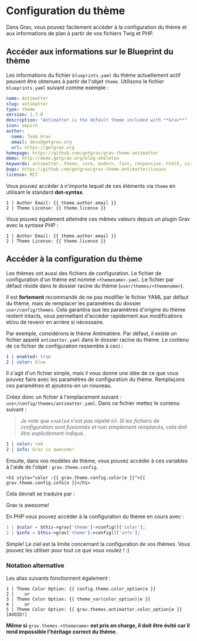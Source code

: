 <h1 class="rem">Configuration du thème</h1>

Dans Grav, vous pouvez facilement accéder à la configuration du thème et aux informations de plan à partir de vos fichiers Twig et PHP.

<h2 id="Accéder aux informations sur le Blueprint du thème">Accéder aux informations sur le Blueprint du thème
<a href="#Accéder aux informations sur le Blueprint du thème" class="toc-anchor after"></a></h2> 

Les informations du fichier `blueprints.yaml` du thème actuellement actif peuvent être obtenues à partir de l'objet `theme`. Utilisons le fichier `blueprints.yaml` suivant comme exemple :

```yaml
name: Antimatter
slug: antimatter
type: theme
version: 1.7.0
description: "Antimatter is the default theme included with **Grav**"
icon: empire
author:
  name: Team Grav
  email: devs@getgrav.org
  url: https://getgrav.org
homepage: https://github.com/getgrav/grav-theme-antimatter
demo: http://demo.getgrav.org/blog-skeleton
keywords: antimatter, theme, core, modern, fast, responsive, html5, css3
bugs: https://github.com/getgrav/grav-theme-antimatter/issues
license: MIT
```

Vous pouvez accéder à n'importe lequel de ces éléments via `theme` en utilisant le standard **dot-syntax**.

```twig
1 | Author Email: {{ theme.author.email }}
2 | Theme License: {{ theme.license }}
```

Vous pouvez également atteindre ces mêmes valeurs depuis un plugin Grav avec la syntaxe PHP :

```twig
1 | Author Email: {{ theme.author.email }}
2 | Theme License: {{ theme.license }}
```

<h2 id="Accéder à la configuration du thème">Accéder à la configuration du thème
<a href="#Accéder à la configuration du thème" class="toc-anchor after"></a></h2> 

Les thèmes ont aussi des fichiers de configuration. Le fichier de configuration d'un thème est nommé `<themename>.yaml`. Le fichier par défaut réside dans le dossier racine du thème (`user/themes/<themename>`).

Il est **fortement** recommandé de ne pas modifier le fichier YAML par défaut du thème, mais de remplacer les paramètres du dossier `user/config/themes`. Cela garantira que les paramètres d'origine du thème restent intacts, vous permettant d'accéder rapidement aux modifications et/ou de revenir en arrière si nécessaire.

Par exemple, considérons le thème Antimatière. Par défaut, il existe un fichier appelé `antimatter.yaml` dans le dossier racine du thème. Le contenu de ce fichier de configuration ressemble à ceci :

```yaml
1 | enabled: true
2 | color: blue
```

Il s'agit d'un fichier simple, mais il vous donne une idée de ce que vous pouvez faire avec les paramètres de configuration du thème. Remplaçons ces paramètres et ajoutons-en un nouveau.

Créez donc un fichier à l'emplacement suivant : `user/config/themes/antimatter.yaml`. Dans ce fichier mettez le contenu suivant :

> _Je note que `enabled` n'est pas répété ici. Si les fichiers de configuration sont fusionnés et non simplement remplacés, cela doit être explicitement indiqué_.

```yaml
1 | color: red
2 | info: Grav is awesome!
```

Ensuite, dans vos modèles de thème, vous pouvez accéder à ces variables à l'aide de l'objet : `grav.theme.config`.

`<h1 style="color :{{ grav.theme.config.color|e }}">{{ grav.theme.config.info|e }}</h1>`

Cela devrait se traduire par :

<div class="awesome">
Grav is awesome!
</div>

En PHP vous pouvez accéder à la configuration du thème en cours avec :

```php
1 | $color = $this->grav['theme']->config()['color'];
2 | $info = $this->grav['theme']->config()['info'];
```

Simple! Le ciel est la limite concernant la configuration de vos thèmes. Vous pouvez les utiliser pour tout ce que vous voulez ! :)

<h3 id="Notation alternative">Notation alternative
<a href="#Notation alternative" class="toc-anchor after"></a></h3> 

Les alias suivants fonctionnent également :

```twig
1 | Theme Color Option: {{ config.theme.color_option|e }}
2 |    or
3 | Theme Color Option: {{ theme_var(color_option)|e }}
4 |    or
5 | Theme Color Option: {{ grav.themes.antimatter.color_option|e }} [AVOID!]
```

**Même si** `grav.themes.<themename>` **est pris en charge, il doit être évité car il rend impossible l'héritage correct du thème.**

